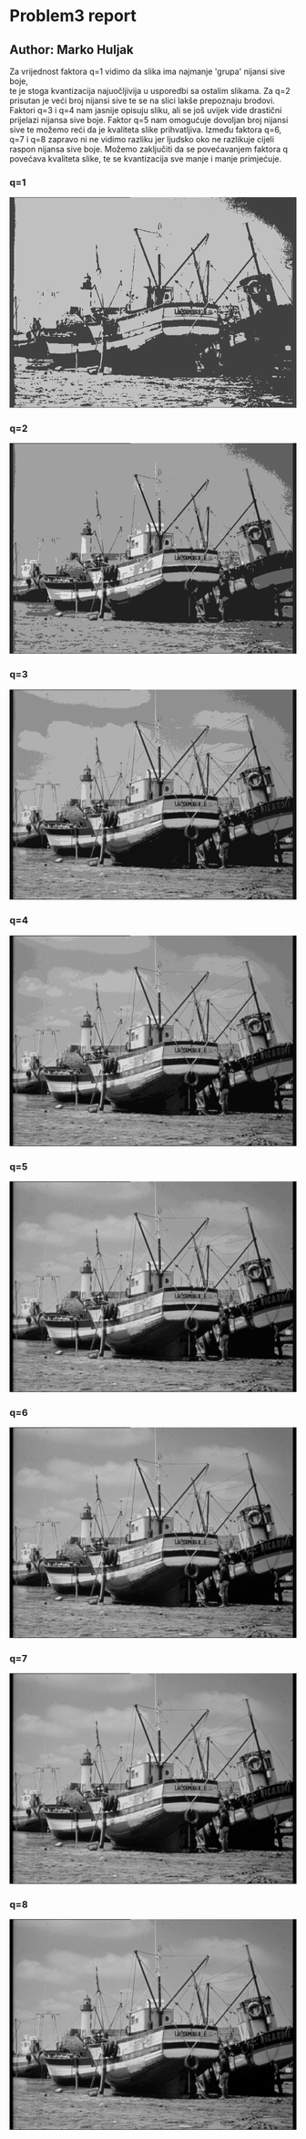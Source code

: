 # Problem3 report
## Author: Marko Huljak

Za vrijednost faktora  q=1  vidimo da slika ima najmanje 'grupa' nijansi sive boje,  
te je stoga kvantizacija najuočljivija u usporedbi sa ostalim slikama. Za q=2  prisutan 
je veći broj nijansi sive te se na slici lakše prepoznaju brodovi. Faktori q=3 i q=4 nam 
jasnije opisuju sliku, ali se još uvijek vide drastični prijelazi nijansa sive boje. Faktor 
q=5 nam omogućuje dovoljan broj nijansi sive te možemo reći da je kvaliteta slike 
prihvatljiva. Između faktora q=6, q=7 i q=8 zapravo ni ne vidimo razliku jer ljudsko oko 
ne razlikuje cijeli raspon nijansa sive boje. Možemo zaključiti da se povećavanjem 
faktora q povećava kvaliteta slike, te se kvantizacija sve manje i manje primjećuje.  


### q=1

![](boats_1.bmp)

### q=2

![](boats_2.bmp)

### q=3

![](boats_3.bmp)

### q=4

![](boats_4.bmp)

### q=5

![](boats_5.bmp)

### q=6

![](boats_6.bmp)

### q=7

![](boats_7.bmp)

### q=8

![](boats_8.bmp)

